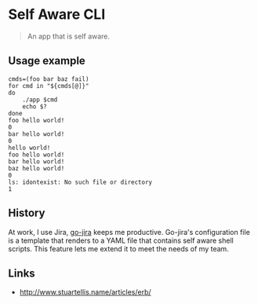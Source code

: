 # Self Aware CLI

>An app that is self aware.

## Usage example

```
cmds=(foo bar baz fail)
for cmd in "${cmds[@]}"
do
	./app $cmd
	echo $?
done
foo hello world!
0
bar hello world!
0
hello world!
foo hello world!
bar hello world!
baz hello world!
0
ls: idontexist: No such file or directory
1
```

## History

At work, I use Jira, [go-jira](https://github.com/Netflix-Skunkworks/go-jira) keeps me productive.
Go-jira's configuration file is a template that renders to a YAML file that contains self aware shell scripts.
This feature lets me extend it to meet the needs of my team.

## Links

* http://www.stuartellis.name/articles/erb/